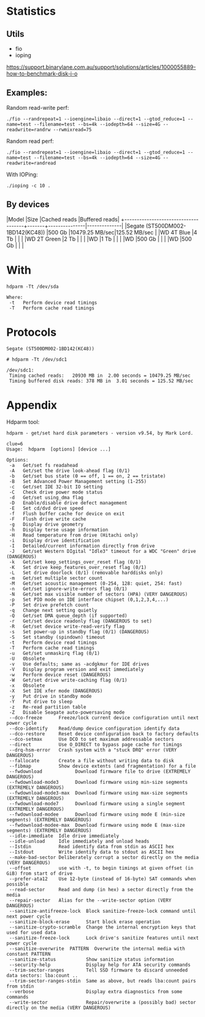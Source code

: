 # Statistics

## Utils

* fio
* ioping

https://support.binarylane.com.au/support/solutions/articles/1000055889-how-to-benchmark-disk-i-o

## Examples:

Random read-write perf:
```
./fio --randrepeat=1 --ioengine=libaio --direct=1 --gtod_reduce=1 --name=test --filename=test --bs=4k --iodepth=64 --size=4G --readwrite=randrw --rwmixread=75
```

Random read perf:
```
./fio --randrepeat=1 --ioengine=libaio --direct=1 --gtod_reduce=1 --name=test --filename=test --bs=4k --iodepth=64 --size=4G --readwrite=randread
```

With IOPing:
```
./ioping -c 10 .
```

## By devices

|Model                                |Size   |Cached reads   |Buffered reads|
+-------------------------------------+-------+---------------|--------------|
|Segate (ST500DM002-1BD142(KC48))     |500 Gb |10479.25 MB/sec|125.52 MB/sec |
|WD 4T Blue                           |4 Tb   |               |              |
|WD 2T Green                          |2 Tb   |               |              |
|WD                                   |1 Tb   |               |              |
|WD                                   |500 Gb |               |              |
|WD                                   |500 Gb |               |              |

# With 
```
hdparm -Tt /dev/sda

Where:
 -t   Perform device read timings
 -T   Perform cache read timings
```

# Protocols

```
Segate (ST500DM002-1BD142(KC48))

# hdparm -Tt /dev/sdc1

/dev/sdc1:
 Timing cached reads:   20930 MB in  2.00 seconds = 10479.25 MB/sec
 Timing buffered disk reads: 378 MB in  3.01 seconds = 125.52 MB/sec
```

# Appendix

Hdparm tool:
```
hdparm - get/set hard disk parameters - version v9.54, by Mark Lord.

clue=6
Usage:  hdparm  [options] [device ...]

Options:
 -a   Get/set fs readahead
 -A   Get/set the drive look-ahead flag (0/1)
 -b   Get/set bus state (0 == off, 1 == on, 2 == tristate)
 -B   Set Advanced Power Management setting (1-255)
 -c   Get/set IDE 32-bit IO setting
 -C   Check drive power mode status
 -d   Get/set using_dma flag
 -D   Enable/disable drive defect management
 -E   Set cd/dvd drive speed
 -f   Flush buffer cache for device on exit
 -F   Flush drive write cache
 -g   Display drive geometry
 -h   Display terse usage information
 -H   Read temperature from drive (Hitachi only)
 -i   Display drive identification
 -I   Detailed/current information directly from drive
 -J   Get/set Western DIgital "Idle3" timeout for a WDC "Green" drive (DANGEROUS)
 -k   Get/set keep_settings_over_reset flag (0/1)
 -K   Set drive keep_features_over_reset flag (0/1)
 -L   Set drive doorlock (0/1) (removable harddisks only)
 -m   Get/set multiple sector count
 -M   Get/set acoustic management (0-254, 128: quiet, 254: fast)
 -n   Get/set ignore-write-errors flag (0/1)
 -N   Get/set max visible number of sectors (HPA) (VERY DANGEROUS)
 -p   Set PIO mode on IDE interface chipset (0,1,2,3,4,...)
 -P   Set drive prefetch count
 -q   Change next setting quietly
 -Q   Get/set DMA queue_depth (if supported)
 -r   Get/set device readonly flag (DANGEROUS to set)
 -R   Get/set device write-read-verify flag
 -s   Set power-up in standby flag (0/1) (DANGEROUS)
 -S   Set standby (spindown) timeout
 -t   Perform device read timings
 -T   Perform cache read timings
 -u   Get/set unmaskirq flag (0/1)
 -U   Obsolete
 -v   Use defaults; same as -acdgkmur for IDE drives
 -V   Display program version and exit immediately
 -w   Perform device reset (DANGEROUS)
 -W   Get/set drive write-caching flag (0/1)
 -x   Obsolete
 -X   Set IDE xfer mode (DANGEROUS)
 -y   Put drive in standby mode
 -Y   Put drive to sleep
 -z   Re-read partition table
 -Z   Disable Seagate auto-powersaving mode
 --dco-freeze      Freeze/lock current device configuration until next power cycle
 --dco-identify    Read/dump device configuration identify data
 --dco-restore     Reset device configuration back to factory defaults
 --dco-setmax      Use DCO to set maximum addressable sectors
 --direct          Use O_DIRECT to bypass page cache for timings
 --drq-hsm-error   Crash system with a "stuck DRQ" error (VERY DANGEROUS)
 --fallocate       Create a file without writing data to disk
 --fibmap          Show device extents (and fragmentation) for a file
 --fwdownload            Download firmware file to drive (EXTREMELY DANGEROUS)
 --fwdownload-mode3      Download firmware using min-size segments (EXTREMELY DANGEROUS)
 --fwdownload-mode3-max  Download firmware using max-size segments (EXTREMELY DANGEROUS)
 --fwdownload-mode7      Download firmware using a single segment (EXTREMELY DANGEROUS)
 --fwdownload-modee      Download firmware using mode E (min-size segments) (EXTREMELY DANGEROUS)
 --fwdownload-modee-max  Download firmware using mode E (max-size segments) (EXTREMELY DANGEROUS)
 --idle-immediate  Idle drive immediately
 --idle-unload     Idle immediately and unload heads
 --Istdin          Read identify data from stdin as ASCII hex
 --Istdout         Write identify data to stdout as ASCII hex
 --make-bad-sector Deliberately corrupt a sector directly on the media (VERY DANGEROUS)
 --offset          use with -t, to begin timings at given offset (in GiB) from start of drive
 --prefer-ata12    Use 12-byte (instead of 16-byte) SAT commands when possible
 --read-sector     Read and dump (in hex) a sector directly from the media
 --repair-sector   Alias for the --write-sector option (VERY DANGEROUS)
 --sanitize-antifreeze-lock  Block sanitize-freeze-lock command until next power cycle
 --sanitize-block-erase      Start block erase operation
 --sanitize-crypto-scramble  Change the internal encryption keys that used for used data
 --sanitize-freeze-lock      Lock drive's sanitize features until next power cycle
 --sanitize-overwrite  PATTERN  Overwrite the internal media with constant PATTERN
 --sanitize-status           Show sanitize status information
 --security-help             Display help for ATA security commands
 --trim-sector-ranges        Tell SSD firmware to discard unneeded data sectors: lba:count ..
 --trim-sector-ranges-stdin  Same as above, but reads lba:count pairs from stdin
 --verbose                   Display extra diagnostics from some commands
 --write-sector              Repair/overwrite a (possibly bad) sector directly on the media (VERY DANGEROUS)
```